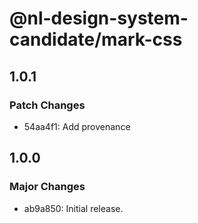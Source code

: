 # @nl-design-system-candidate/mark-css

## 1.0.1

### Patch Changes

- 54aa4f1: Add provenance

## 1.0.0

### Major Changes

- ab9a850: Initial release.
